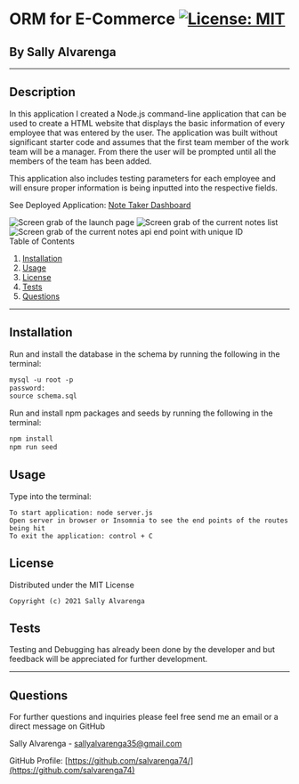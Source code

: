 # **ORM for E-Commerce** [![License: MIT](https://img.shields.io/badge/License-MIT-yellow.svg)](https://opensource.org/licenses/MIT)

<h2>By Sally Alvarenga</h2>

---

## Description

In this application I created a Node.js command-line application that can be used to create a HTML website that displays the basic information of every employee that was entered by the user. The application was built without significant starter code and assumes that the first team member of the work team will be a manager. From there the user will be prompted until all the members of the team has been added.

This application also includes testing parameters for each employee and will ensure proper information is being inputted into the respective fields.

See Deployed Application: [Note Taker Dashboard](https://gentle-sea-38975.herokuapp.com/)

<img src="./public/assets/images/App Launch Page.png" alt="Screen grab of the launch page"/>

<img src="./public/assets/images/Notes Page.png" alt="Screen grab of the current notes list"/>

<img src="./public/assets/images/API Endpoint.png" alt="Screen grab of the current notes api end point with unique ID"/>

<summary>Table of Contents</summary>
  <ol>
    <li><a href="#Installation">Installation</a></li>
    <li><a href="#usage">Usage</a></li>
    <li><a href="#license">License</a></li>
    <li><a href="#tests">Tests</a></li>
    <li><a href="#questions">Questions</a></li>
  </ol>

---

## Installation

Run and install the database in the schema by running the following in the terminal:

```md
mysql -u root -p
password:
source schema.sql
```

Run and install npm packages and seeds by running the following in the terminal:

```md
npm install
npm run seed
```

## Usage

Type into the terminal:

```
To start application: node server.js
Open server in browser or Insomnia to see the end points of the routes being hit
To exit the application: control + C
```

## License

Distributed under the MIT License

    Copyright (c) 2021 Sally Alvarenga

## Tests

Testing and Debugging has already been done by the developer and but feedback will be appreciated for further development.

---

## Questions

For further questions and inquiries please feel free send me an email or a direct message on GitHub

Sally Alvarenga - sallyalvarenga35@gmail.com

GitHub Profile: [https://github.com/salvarenga74/](https://github.com/salvarenga74)
